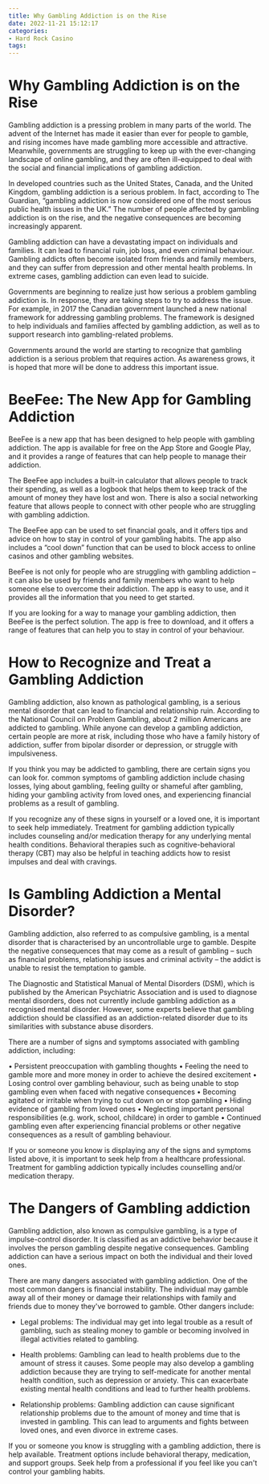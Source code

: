 ```yaml
---
title: Why Gambling Addiction is on the Rise
date: 2022-11-21 15:12:17
categories:
- Hard Rock Casino
tags:
---
```



#  Why Gambling Addiction is on the Rise

Gambling addiction is a pressing problem in many parts of the world. The advent of the Internet has made it easier than ever for people to gamble, and rising incomes have made gambling more accessible and attractive. Meanwhile, governments are struggling to keep up with the ever-changing landscape of online gambling, and they are often ill-equipped to deal with the social and financial implications of gambling addiction.

In developed countries such as the United States, Canada, and the United Kingdom, gambling addiction is a serious problem. In fact, according to The Guardian, “gambling addiction is now considered one of the most serious public health issues in the UK.” The number of people affected by gambling addiction is on the rise, and the negative consequences are becoming increasingly apparent.

Gambling addiction can have a devastating impact on individuals and families. It can lead to financial ruin, job loss, and even criminal behaviour. Gambling addicts often become isolated from friends and family members, and they can suffer from depression and other mental health problems. In extreme cases, gambling addiction can even lead to suicide.

Governments are beginning to realize just how serious a problem gambling addiction is. In response, they are taking steps to try to address the issue. For example, in 2017 the Canadian government launched a new national framework for addressing gambling problems. The framework is designed to help individuals and families affected by gambling addiction, as well as to support research into gambling-related problems.

Governments around the world are starting to recognize that gambling addiction is a serious problem that requires action. As awareness grows, it is hoped that more will be done to address this important issue.

#  BeeFee: The New App for Gambling Addiction

BeeFee is a new app that has been designed to help people with gambling addiction. The app is available for free on the App Store and Google Play, and it provides a range of features that can help people to manage their addiction.

The BeeFee app includes a built-in calculator that allows people to track their spending, as well as a logbook that helps them to keep track of the amount of money they have lost and won. There is also a social networking feature that allows people to connect with other people who are struggling with gambling addiction.

The BeeFee app can be used to set financial goals, and it offers tips and advice on how to stay in control of your gambling habits. The app also includes a “cool down” function that can be used to block access to online casinos and other gambling websites.

BeeFee is not only for people who are struggling with gambling addiction – it can also be used by friends and family members who want to help someone else to overcome their addiction. The app is easy to use, and it provides all the information that you need to get started.

If you are looking for a way to manage your gambling addiction, then BeeFee is the perfect solution. The app is free to download, and it offers a range of features that can help you to stay in control of your behaviour.

#  How to Recognize and Treat a Gambling Addiction

Gambling addiction, also known as pathological gambling, is a serious mental disorder that can lead to financial and relationship ruin. According to the National Council on Problem Gambling, about 2 million Americans are addicted to gambling. While anyone can develop a gambling addiction, certain people are more at risk, including those who have a family history of addiction, suffer from bipolar disorder or depression, or struggle with impulsiveness.

If you think you may be addicted to gambling, there are certain signs you can look for. common symptoms of gambling addiction include chasing losses, lying about gambling, feeling guilty or shameful after gambling, hiding your gambling activity from loved ones, and experiencing financial problems as a result of gambling.

If you recognize any of these signs in yourself or a loved one, it is important to seek help immediately. Treatment for gambling addiction typically includes counseling and/or medication therapy for any underlying mental health conditions. Behavioral therapies such as cognitive-behavioral therapy (CBT) may also be helpful in teaching addicts how to resist impulses and deal with cravings.

#  Is Gambling Addiction a Mental Disorder?

Gambling addiction, also referred to as compulsive gambling, is a mental disorder that is characterised by an uncontrollable urge to gamble. Despite the negative consequences that may come as a result of gambling – such as financial problems, relationship issues and criminal activity – the addict is unable to resist the temptation to gamble.

The Diagnostic and Statistical Manual of Mental Disorders (DSM), which is published by the American Psychiatric Association and is used to diagnose mental disorders, does not currently include gambling addiction as a recognised mental disorder. However, some experts believe that gambling addiction should be classified as an addiction-related disorder due to its similarities with substance abuse disorders.

There are a number of signs and symptoms associated with gambling addiction, including:

• Persistent preoccupation with gambling thoughts
• Feeling the need to gamble more and more money in order to achieve the desired excitement
• Losing control over gambling behaviour, such as being unable to stop gambling even when faced with negative consequences
• Becoming agitated or irritable when trying to cut down on or stop gambling
• Hiding evidence of gambling from loved ones
• Neglecting important personal responsibilities (e.g. work, school, childcare) in order to gamble
• Continued gambling even after experiencing financial problems or other negative consequences as a result of gambling behaviour.

If you or someone you know is displaying any of the signs and symptoms listed above, it is important to seek help from a healthcare professional. Treatment for gambling addiction typically includes counselling and/or medication therapy.

#  The Dangers of Gambling addiction

Gambling addiction, also known as compulsive gambling, is a type of impulse-control disorder. It is classified as an addictive behavior because it involves the person gambling despite negative consequences. Gambling addiction can have a serious impact on both the individual and their loved ones.

There are many dangers associated with gambling addiction. One of the most common dangers is financial instability. The individual may gamble away all of their money or damage their relationships with family and friends due to money they've borrowed to gamble. Other dangers include:

* Legal problems: The individual may get into legal trouble as a result of gambling, such as stealing money to gamble or becoming involved in illegal activities related to gambling.

* Health problems: Gambling can lead to health problems due to the amount of stress it causes. Some people may also develop a gambling addiction because they are trying to self-medicate for another mental health condition, such as depression or anxiety. This can exacerbate existing mental health conditions and lead to further health problems.

* Relationship problems: Gambling addiction can cause significant relationship problems due to the amount of money and time that is invested in gambling. This can lead to arguments and fights between loved ones, and even divorce in extreme cases.

If you or someone you know is struggling with a gambling addiction, there is help available. Treatment options include behavioral therapy, medication, and support groups. Seek help from a professional if you feel like you can't control your gambling habits.